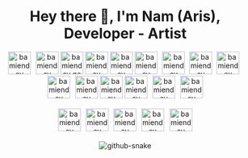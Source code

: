 ###
<h1 align="center">Hey there 👋, I'm Nam (Aris), Developer - Artist</h1>

<div align="center">  
  <img src="https://cdn.jsdelivr.net/gh/bamiendev/bamiendev@refs/heads/master/img/it/js.svg" height="45" alt="bamiendev javascript logo" title="Javascript"/>
  <img width="2" />
  <img src="https://cdn.jsdelivr.net/gh/bamiendev/bamiendev@refs/heads/master/img/it/ts.svg" height="45" alt="bamiendev typescript logo" title="Typescript"/>
  <img src="https://cdn.jsdelivr.net/gh/bamiendev/bamiendev@refs/heads/master/img/it/go.svg" height="45" alt="bamiendev go logo" title="Go"/>
  <img src="https://cdn.jsdelivr.net/gh/bamiendev/bamiendev@refs/heads/master/img/it/py.svg" height="45" alt="bamiendev python logo" title="Python"/>
  <img src="https://cdn.jsdelivr.net/gh/bamiendev/bamiendev@refs/heads/master/img/it/java.svg" height="45" alt="bamiendev java logo" />

  <img src="https://cdn.jsdelivr.net/gh/bamiendev/bamiendev@refs/heads/master/img/it/fe/next.svg" height="45" alt="bamiendev nextjs logo" title="NextJs"/>
  <img width="2" />
  <img src="https://cdn.jsdelivr.net/gh/bamiendev/bamiendev@refs/heads/master/img/it/fe/react.svg" height="45" alt="bamiendev react logo" title="ReactJs"/>

  <img width="1" />
  <img src="https://cdn.jsdelivr.net/gh/bamiendev/bamiendev@refs/heads/master/img/it/css/tailwind.svg" height="45" alt="bamiendev tailwindcss logo" title="Tailwindcss"/>
  <img width="1" />
  <img src="https://cdn.jsdelivr.net/gh/bamiendev/bamiendev@refs/heads/master/img/it/css/bootstrap.svg" height="45" alt="bamiendev bootstrap logo"  title="Bootstrap"/>
  
  <img width="2" />
  <img src="https://cdn.jsdelivr.net/gh/bamiendev/bamiendev@refs/heads/master/img/it/be/node.svg" height="45" alt="bamiendev nodejs logo" title="Nodejs"/>
  <img width="2" />
  <img src="https://cdn.jsdelivr.net/gh/bamiendev/bamiendev@refs/heads/master/img/it/be/spring.svg" height="45" alt="bamiendev spring logo" title="Spring Boot"/>

  <img src="https://cdn.jsdelivr.net/gh/bamiendev/bamiendev@refs/heads/master/img/it/database/mongo.svg" height="45" alt="bamiendev mongodb logo" title="Mongodb"/>
  <img src="https://cdn.jsdelivr.net/gh/bamiendev/bamiendev@refs/heads/master/img/it/database/postgresql.svg" height="45" alt="bamiendev postgresql logo" title="Postgresql"/>
  <img width="2" />
  <img src="https://cdn.jsdelivr.net/gh/bamiendev/bamiendev@refs/heads/master/img/it/database/mysql.svg" height="45" alt="bamiendev mysql logo" title="Mysql"/>
  <img width="2" />

  <img src="https://cdn.jsdelivr.net/gh/bamiendev/bamiendev@refs/heads/master/img/it/redis.svg" height="45" alt="bamiendev redis logo" title="Redis"/>
</div>

<br clear="both">
<div align="center">  
  <img src="https://cdn.jsdelivr.net/gh/bamiendev/bamiendev@refs/heads/master/img/3d/maya.svg" height="45" alt="bamiendev maya logo" title="Maya"/>
  <img width="2" />
  <img src="https://cdn.jsdelivr.net/gh/bamiendev/bamiendev@refs/heads/master/img/3d/blender.svg" height="45" alt="bamiendev blender logo" title="Blender"/>
  <img width="2" />
  <img src="https://cdn.jsdelivr.net/gh/bamiendev/bamiendev@refs/heads/master/img/3d/zbrush.svg" height="45" alt="bamiendev zbrush logo" title="ZBrush"/>
  <img width="2" />
  <img src="https://cdn.jsdelivr.net/gh/bamiendev/bamiendev@refs/heads/master/img/3d/substance.svg" height="45" alt="bamiendev substance logo" title="Substance"/>
  <img width="3" />
  <img src="https://cdn.jsdelivr.net/gh/bamiendev/bamiendev@refs/heads/master/img/3d/marvelous.svg" height="45" alt="bamiendev marvelous logo" title="Marvelous Designer"/>
</div>

<br clear="both">
<div align="center">
  <picture>
    <source media="(prefers-color-scheme: dark)" srcset="https://cdn.jsdelivr.net/gh/bamiendev/bamiendev@refs/heads/master/img/other/snake/github-snake-dark.svg"/>
    <source media="(prefers-color-scheme: light)" srcset="https://cdn.jsdelivr.net/gh/bamiendev/bamiendev@refs/heads/master/img/other/snake/github-snake.svg"/>
    <img alt="github-snake" src="https://cdn.jsdelivr.net/gh/bamiendev/bamiendev@refs/heads/master/img/other/snake/github-snake.svg"/>
  </picture>
</div>
